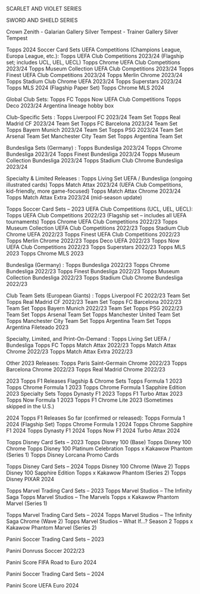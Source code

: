SCARLET AND VIOLET SERIES
<!-- Pokemon Surging Spark -->
<!-- Pokemon Prismatic Evolutions -->
<!-- Pokemon Journey Together -->
<!-- Pokemon Stellar Crown -->
<!-- Pokemon Shrouded Fable -->
<!-- Pokemon Trick or Trade 2024 /2023 -->
<!-- Pokemon Destined Rivals -->
<!-- Pokemon Twilight Masquerade -->
<!-- Pokemon Temporal Forces -->
<!-- Pokemon Paldean Fates -->
<!-- Pokemon Paradox Rift -->
<!-- Pokemon 151 -->
<!-- Pokemon Obsidian Flames -->
<!-- Pokemon Paldea Evolved -->
<!-- Pokemon Scarlet and Violet Energies -->
<!-- Pokemon Scarlet and Violet -->

SWORD AND SHIELD SERIES
<!-- Crown Zenith -->
Crown Zenith - Galarian Gallery
Silver Tempest - Trainer Gallery
Silver Tempest
<!-- Lost Origin -->
<!-- Astral Radiance -->
<!-- Brilliant Stars -->
<!-- Fusion Strike -->
<!-- Celebrations -->
<!-- Evolving Skies -->
<!-- Chilling Reign
Battle Styles
Shining Fates
McDonald's 25th Anniversary
Vivid Voltage -->
<!-- Champion's Path
Pokemon Futsal Promos -->
<!-- Darkness Ablaze -->
<!-- Rebel Clash -->
<!-- Sword & Shield
Sword & Shield Promos -->

Topps 2024 Soccer Card Sets 
UEFA Competitions (Champions League, Europa League, etc.):
Topps UEFA Club Competitions 2023/24 (Flagship set; includes UCL, UEL, UECL)
Topps Chrome UEFA Club Competitions 2023/24
Topps Museum Collection UEFA Club Competitions 2023/24
Topps Finest UEFA Club Competitions 2023/24
Topps Merlin Chrome 2023/24 
Topps Stadium Club Chrome UEFA 2023/24
Topps Superstars 2023/24
Topps MLS 2024 (Flagship Paper Set)
Topps Chrome MLS 2024

Global Club Sets:
Topps FC 
Topps Now UEFA Club Competitions 
Topps Deco 2023/24 
Argentina lineage hobby box

Club-Specific Sets :
Topps Liverpool FC 2023/24 Team Set
Topps Real Madrid CF 2023/24 Team Set
Topps FC Barcelona 2023/24 Team Set
Topps Bayern Munich 2023/24 Team Set
Topps PSG 2023/24 Team Set
Arsenal Team Set
Manchester City Team Set
Topps Argentina Team Set

Bundesliga Sets (Germany) :
Topps Bundesliga 2023/24
Topps Chrome Bundesliga 2023/24
Topps Finest Bundesliga 2023/24
Topps Museum Collection Bundesliga 2023/24
Topps Stadium Club Chrome Bundesliga 2023/24

Specialty & Limited Releases :
Topps Living Set UEFA / Bundesliga (ongoing illustrated cards)
Topps Match Attax 2023/24 (UEFA Club Competitions, kid-friendly, more game-focused)
Topps Match Attax Chrome 2023/24
Topps Match Attax Extra 2023/24 (mid-season update)

Topps Soccer Card Sets – 2023
UEFA Club Competitions (UCL, UEL, UECL):
Topps UEFA Club Competitions 2022/23 (Flagship set – includes all UEFA tournaments)
Topps Chrome UEFA Club Competitions 2022/23
Topps Museum Collection UEFA Club Competitions 2022/23
Topps Stadium Club Chrome UEFA 2022/23
Topps Finest UEFA Club Competitions 2022/23
Topps Merlin Chrome 2022/23
Topps Deco UEFA 2022/23
Topps Now UEFA Club Competitions 2022/23 
Topps Superstars 2022/23
Topps MLS 2023 
Topps Chrome MLS 2023


Bundesliga (Germany) :
Topps Bundesliga 2022/23
Topps Chrome Bundesliga 2022/23
Topps Finest Bundesliga 2022/23
Topps Museum Collection Bundesliga 2022/23
Topps Stadium Club Chrome Bundesliga 2022/23

Club Team Sets (European Giants) :
Topps Liverpool FC 2022/23 Team Set
Topps Real Madrid CF 2022/23 Team Set
Topps FC Barcelona 2022/23 Team Set
Topps Bayern Munich 2022/23 Team Set
Topps PSG 2022/23 Team Set
Topps Arsenal Team Set
Topps Manchester United Team Set
Topps Manchester City Team Set
Topps Argentina Team Set
Topps Argentina Fileteado 2023 


Specialty, Limited, and Print-On-Demand :
Topps Living Set UEFA / Bundesliga 
Topps FC 
Topps Match Attax 2022/23
Topps Match Attax Chrome 2022/23
Topps Match Attax Extra 2022/23

Other 2023 Releases:
Topps Paris Saint-Germain Chrome 2022/23
Topps Barcelona Chrome 2022/23
Topps Real Madrid Chrome 2022/23

2023 Topps F1 Releases
Flagship & Chrome Sets
Topps Formula 1 2023 
Topps Chrome Formula 1 2023
Topps Chrome Formula 1 Sapphire Edition 2023
Specialty Sets
Topps Dynasty F1 2023
Topps F1 Turbo Attax 2023
Topps Now Formula 1 2023
Topps F1 Chrome Lite 2023 (Sometimes skipped in the U.S.)

2024 Topps F1 Releases
So far (confirmed or released):
Topps Formula 1 2024 (Flagship Set)
Topps Chrome Formula 1 2024
Topps Chrome Sapphire F1 2024
Topps Dynasty F1 2024
Topps Now F1 2024
Turbo Attax 2024

Topps Disney Card Sets – 2023
Topps Disney 100 (Base)
Topps Disney 100 Chrome
Topps Disney 100 Platinum Celebration
Topps x Kakawow Phantom (Series 1)
Topps Disney Lorcana Promo Cards

Topps Disney Card Sets – 2024
Topps Disney 100 Chrome (Wave 2)
Topps Disney 100 Sapphire Edition
Topps x Kakawow Phantom (Series 2)
Topps Disney PIXAR 2024

Topps Marvel Trading Card Sets – 2023
Topps Marvel Studios – The Infinity Saga
Topps Marvel Studios – The Marvels
Topps x Kakawow Phantom Marvel (Series 1)

Topps Marvel Trading Card Sets – 2024
Topps Marvel Studios – The Infinity Saga Chrome (Wave 2)
Topps Marvel Studios – What If…? Season 2
Topps x Kakawow Phantom Marvel (Series 2)

Panini Soccer Trading Card Sets – 2023
<!-- Panini Prizm Premier League 2022/23 -->
Panini Donruss Soccer 2022/23
<!-- Panini Select La Liga 2022/23
Panini Select Serie A 2022/23 -->
<!-- Panini Obsidian Soccer 2022/23 -->
<!-- Panini Immaculate Soccer 2022/23 -->
<!-- Panini Chronicles Soccer 2022/23 (includes Serie A, La Liga, Premier League) -->
<!-- Panini Revolution Soccer 2022/23 -->
Panini Score FIFA Road to Euro 2024
<!-- Panini National Treasures Soccer 2022/23 -->
<!-- Panini Mosaic Road to FIFA World Cup 2022  -->

Panini Soccer Trading Card Sets – 2024
<!-- Panini Prizm Premier League 2023/24
Panini Donruss Soccer 2023/24
Panini Select La Liga 2023/24
Panini Select Serie A 2023/24
Panini Obsidian Soccer 2023/24
Panini Immaculate Soccer 2023/24
Panini Chronicles Soccer 2023/24 (includes Serie A, La Liga, Premier League) -->
Panini Score UEFA Euro 2024
<!-- Panini Revolution Soccer 2023/24 -->
<!-- Panini Eminence Soccer 2023/24 (ultra-premium) -->
<!-- Panini National Treasures Soccer 2023/24 (expected mid-to-late 2024) -->




